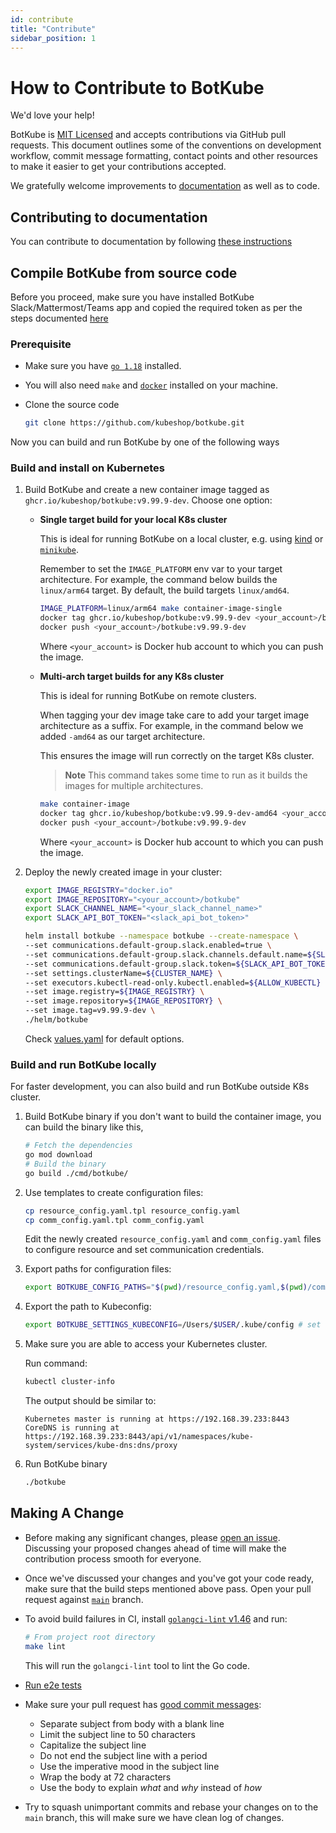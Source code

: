 ```yaml
---
id: contribute
title: "Contribute"
sidebar_position: 1
---
```


# How to Contribute to BotKube

We'd love your help!

BotKube is [MIT Licensed](/license/) and accepts contributions via GitHub pull requests. This document outlines some of the conventions on development workflow, commit message formatting, contact points and other resources to make it easier to get your contributions accepted.

We gratefully welcome improvements to [documentation](https://botkube.io/ "Go to documentation site") as well as to code.

## Contributing to documentation

You can contribute to documentation by following [these instructions](https://github.com/kubeshop/botkube-docs#contributing "Contributing to BotKube Docs")

## Compile BotKube from source code

Before you proceed, make sure you have installed BotKube Slack/Mattermost/Teams app and copied the required token as per the steps documented [here](/docs/installation)

### Prerequisite

- Make sure you have [`go 1.18`](https://go.dev) installed.
- You will also need `make` and [`docker`](https://docs.docker.com/install/) installed on your machine.
- Clone the source code

  ```sh
  git clone https://github.com/kubeshop/botkube.git
  ```

Now you can build and run BotKube by one of the following ways

### Build and install on Kubernetes

1. Build BotKube and create a new container image tagged as `ghcr.io/kubeshop/botkube:v9.99.9-dev`. Choose one option:

   - **Single target build for your local K8s cluster**

     This is ideal for running BotKube on a local cluster, e.g. using [kind](https://kind.sigs.k8s.io) or [`minikube`](https://minikube.sigs.k8s.io/docs/).

     Remember to set the `IMAGE_PLATFORM` env var to your target architecture. For example, the command below builds the `linux/arm64` target. By default, the build targets `linux/amd64`.

     ```sh
     IMAGE_PLATFORM=linux/arm64 make container-image-single
     docker tag ghcr.io/kubeshop/botkube:v9.99.9-dev <your_account>/botkube:v9.99.9-dev
     docker push <your_account>/botkube:v9.99.9-dev
     ```

     Where `<your_account>` is Docker hub account to which you can push the image.

   - **Multi-arch target builds for any K8s cluster**

     This is ideal for running BotKube on remote clusters.

     When tagging your dev image take care to add your target image architecture as a suffix. For example, in the command below we added `-amd64` as our target architecture.

     This ensures the image will run correctly on the target K8s cluster.

     > **Note**
     > This command takes some time to run as it builds the images for multiple architectures.

     ```sh
     make container-image
     docker tag ghcr.io/kubeshop/botkube:v9.99.9-dev-amd64 <your_account>/botkube:v9.99.9-dev
     docker push <your_account>/botkube:v9.99.9-dev
     ```

     Where `<your_account>` is Docker hub account to which you can push the image.

2. Deploy the newly created image in your cluster:

   ```sh
   export IMAGE_REGISTRY="docker.io"
   export IMAGE_REPOSITORY="<your_account>/botkube"
   export SLACK_CHANNEL_NAME="<your_slack_channel_name>"
   export SLACK_API_BOT_TOKEN="<slack_api_bot_token>"

   helm install botkube --namespace botkube --create-namespace \
   --set communications.default-group.slack.enabled=true \
   --set communications.default-group.slack.channels.default.name=${SLACK_CHANNEL_NAME} \
   --set communications.default-group.slack.token=${SLACK_API_BOT_TOKEN} \
   --set settings.clusterName=${CLUSTER_NAME} \
   --set executors.kubectl-read-only.kubectl.enabled=${ALLOW_KUBECTL} \
   --set image.registry=${IMAGE_REGISTRY} \
   --set image.repository=${IMAGE_REPOSITORY} \
   --set image.tag=v9.99.9-dev \
   ./helm/botkube
   ```

   Check [values.yaml](https://github.com/kubeshop/botkube/blob/main/helm/botkube/values.yaml) for default options.

### Build and run BotKube locally

For faster development, you can also build and run BotKube outside K8s cluster.

1. Build BotKube binary if you don't want to build the container image, you can build the binary like this,

   ```sh
   # Fetch the dependencies
   go mod download
   # Build the binary
   go build ./cmd/botkube/
   ```

2. Use templates to create configuration files:

   ```sh
   cp resource_config.yaml.tpl resource_config.yaml
   cp comm_config.yaml.tpl comm_config.yaml
   ```

   Edit the newly created `resource_config.yaml` and `comm_config.yaml` files to configure resource and set communication credentials.

3. Export paths for configuration files:

   ```sh
   export BOTKUBE_CONFIG_PATHS="$(pwd)/resource_config.yaml,$(pwd)/comm_config.yaml"
   ```

4. Export the path to Kubeconfig:

   ```sh
   export BOTKUBE_SETTINGS_KUBECONFIG=/Users/$USER/.kube/config # set custom path if necessary
   ```

5. Make sure you are able to access your Kubernetes cluster.

   Run command:

   ```bash
   kubectl cluster-info
   ```

   The output should be similar to:

   ```console
   Kubernetes master is running at https://192.168.39.233:8443
   CoreDNS is running at https://192.168.39.233:8443/api/v1/namespaces/kube-system/services/kube-dns:dns/proxy
   ```

6. Run BotKube binary
   ```sh
   ./botkube
   ```

## Making A Change

- Before making any significant changes, please [open an issue](https://github.com/kubeshop/botkube/issues). Discussing your proposed changes ahead of time will make the contribution process smooth for everyone.

- Once we've discussed your changes and you've got your code ready, make sure that the build steps mentioned above pass. Open your pull request against [`main`](http://github.com/kubeshop/botkube/tree/main) branch.

- To avoid build failures in CI, install [`golangci-lint` v1.46](https://golangci-lint.run/usage/install/) and run:

  ```sh
  # From project root directory
  make lint
  ```

  This will run the `golangci-lint` tool to lint the Go code.

- [Run e2e tests](https://github.com/kubeshop/botkube/blob/main/test/README.md)

- Make sure your pull request has [good commit messages](https://chris.beams.io/posts/git-commit/):

  - Separate subject from body with a blank line
  - Limit the subject line to 50 characters
  - Capitalize the subject line
  - Do not end the subject line with a period
  - Use the imperative mood in the subject line
  - Wrap the body at 72 characters
  - Use the body to explain _what_ and _why_ instead of _how_

- Try to squash unimportant commits and rebase your changes on to the `main` branch, this will make sure we have clean log of changes.
